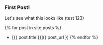 ### First Post!

Let's see what this looks like (test 123)

  {% for post in site.posts %}
- [{{ post.title }}]({ post_url })
  {% endfor %}